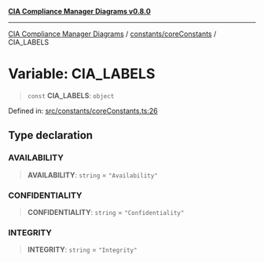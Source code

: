 [**CIA Compliance Manager Diagrams v0.8.0**](../../../README.md)

***

[CIA Compliance Manager Diagrams](../../../modules.md) / [constants/coreConstants](../README.md) / CIA\_LABELS

# Variable: CIA\_LABELS

> `const` **CIA\_LABELS**: `object`

Defined in: [src/constants/coreConstants.ts:26](https://github.com/Hack23/cia-compliance-manager/blob/cb6149c89796a3270553cf52dea8f2c5b402dd17/src/constants/coreConstants.ts#L26)

## Type declaration

### AVAILABILITY

> **AVAILABILITY**: `string` = `"Availability"`

### CONFIDENTIALITY

> **CONFIDENTIALITY**: `string` = `"Confidentiality"`

### INTEGRITY

> **INTEGRITY**: `string` = `"Integrity"`
